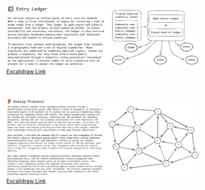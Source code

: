 ![](./entry-ledger.png)
[Excalidraw Link](https://excalidraw.com/#json=yCSluShP_8U0Y2IVRrYAP,wz4hGlflkQHd3d8vhePCCg)

<br>
<br>

![](./gossip-protocol.png)
[Excalidraw Link](https://excalidraw.com/#json=YHTpM7XqSRL2XTqj5bLi_,7oLkqy68MrKWp9A_S659hg)
